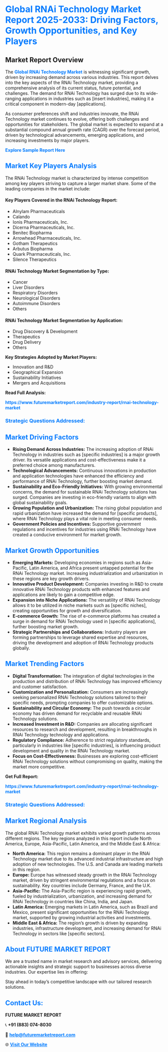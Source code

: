<h1 style="color: #007BFF;">Global RNAi Technology Market Report 2025-2033: Driving Factors, Growth Opportunities, and Key Players</h1>

<section id="overview">
<h2>Market Report Overview</h2>
<p>The <a href="https://www.futuremarketreport.com/industry-report/rnai-technology-market" style="color: #007BFF; text-decoration: none;"><strong>Global RNAi Technology Market</strong></a> is witnessing significant growth, driven by increasing demand across various industries. This report delves into the key aspects of the RNAi Technology market, providing a comprehensive analysis of its current status, future potential, and challenges. The demand for RNAi Technology has surged due to its wide-ranging applications in industries such as [insert industries], making it a critical component in modern-day [applications].</p>
<p>As consumer preferences shift and industries innovate, the RNAi Technology market continues to evolve, offering both challenges and opportunities for stakeholders. The global market is expected to expand at a substantial compound annual growth rate (CAGR) over the forecast period, driven by technological advancements, emerging applications, and increasing investments by major players.</p>
</section>

<section id="overview">
<p><a href="https://www.futuremarketreport.com/request-sample/reportId=78873" style="color: #007BFF; text-decoration: none;"><strong>Explore Sample Report Here</strong></a></p>
</section>

<section id="key-players">
<h2 style="color: #007BFF;">Market Key Players Analysis</h2>
<p>The RNAi Technology market is characterized by intense competition among key players striving to capture a larger market share. Some of the leading companies in the market include:</p>
<h4>Key Players Covered in the RNAi Technology Report:</h4>
<ul><li>Alnylam Pharmaceuticals</li><li>Calando</li><li>Ionis Pharmaceuticals, Inc.</li><li>Dicerna Pharmaceuticals, Inc.</li><li>Benitec Biopharma</li><li>Arrowhead Pharmaceuticals, Inc.</li><li>Gotham Therapeutics</li><li>Arbutus Biopharma</li><li>Quark Pharmaceuticals, Inc.</li><li>Silence Therapeutics</li></ul>
<h4>RNAi Technology Market Segmentation by Type:</h4>
<ul><li>Cancer</li><li>Liver Disorders</li><li>Respiratory Disorders</li><li>Neurological Disorders</li><li>Autoimmune Disorders</li><li>Others</li></ul>

<h4>RNAi Technology Market Segmentation by Application:</h4>
<ul><li>Drug Discovery &amp; Development</li><li>Therapeutics</li><li>Drug Delivery</li><li>Others</li></ul>
<p><strong>Key Strategies Adopted by Market Players:</strong></p>
<ul>
<li>Innovation and R&D</li>
<li>Geographical Expansion</li>
<li>Sustainability Initiatives</li>
<li>Mergers and Acquisitions</li>
</ul>
</section>

<section>
<p><strong>Read Full Analysis: </strong></p><a href="https://www.futuremarketreport.com/industry-report/rnai-technology-market" style="color: #007BFF; text-decoration: none;"><strong>https://www.futuremarketreport.com/industry-report/rnai-technology-market</strong></a>
<h3 style="color: #007BFF;">Strategic Questions Addressed:</h3>
</section>

<section id="driving-factors">
<h2 style="color: #007BFF;">Market Driving Factors</h2>
<ul>
<li><strong>Rising Demand Across Industries:</strong> The increasing adoption of RNAi Technology in industries such as [specific industries] is a major growth driver. Its versatile applications and cost-effectiveness make it a preferred choice among manufacturers.</li>
<li><strong>Technological Advancements:</strong> Continuous innovations in production and application technologies have enhanced the efficiency and performance of RNAi Technology, further boosting market demand.</li>
<li><strong>Sustainability and Eco-Friendly Initiatives:</strong> With growing environmental concerns, the demand for sustainable RNAi Technology solutions has surged. Companies are investing in eco-friendly variants to align with global sustainability goals.</li>
<li><strong>Growing Population and Urbanization:</strong> The rising global population and rapid urbanization have increased the demand for [specific products], where RNAi Technology plays a vital role in meeting consumer needs.</li>
<li><strong>Government Policies and Incentives:</strong> Supportive government regulations and incentives for industries using RNAi Technology have created a conducive environment for market growth.</li>
</ul>
</section>

<section id="growth-opportunities">
<h2 style="color: #007BFF;">Market Growth Opportunities</h2>
<ul>
<li><strong>Emerging Markets:</strong> Developing economies in regions such as Asia-Pacific, Latin America, and Africa present untapped potential for the RNAi Technology market. Increasing industrialization and urbanization in these regions are key growth drivers.</li>
<li><strong>Innovative Product Development:</strong> Companies investing in R&D to create innovative RNAi Technology products with enhanced features and applications are likely to gain a competitive edge.</li>
<li><strong>Expansion into Niche Applications:</strong> The versatility of RNAi Technology allows it to be utilized in niche markets such as [specific niches], creating opportunities for growth and diversification.</li>
<li><strong>E-commerce Growth:</strong> The rise of e-commerce platforms has created a surge in demand for RNAi Technology used in [specific applications], further boosting market growth.</li>
<li><strong>Strategic Partnerships and Collaborations:</strong> Industry players are forming partnerships to leverage shared expertise and resources, driving the development and adoption of RNAi Technology products globally.</li>
</ul>
</section>

<section id="trending-factors">
<h2 style="color: #007BFF;">Market Trending Factors</h2>
<ul>
<li><strong>Digital Transformation:</strong> The integration of digital technologies in the production and distribution of RNAi Technology has improved efficiency and customer satisfaction.</li>
<li><strong>Customization and Personalization:</strong> Consumers are increasingly seeking personalized RNAi Technology solutions tailored to their specific needs, prompting companies to offer customizable options.</li>
<li><strong>Sustainability and Circular Economy:</strong> The push towards a circular economy has driven demand for recyclable and reusable RNAi Technology solutions.</li>
<li><strong>Increased Investment in R&D:</strong> Companies are allocating significant resources to research and development, resulting in breakthroughs in RNAi Technology technology and applications.</li>
<li><strong>Regulatory Compliance:</strong> Adherence to strict regulatory standards, particularly in industries like [specific industries], is influencing product development and quality in the RNAi Technology market.</li>
<li><strong>Focus on Cost-Effectiveness:</strong> Businesses are exploring cost-efficient RNAi Technology solutions without compromising on quality, making the market more competitive.</li>
</ul>
</section>

<section>
<p><strong>Get Full Report: </strong></p><a href="https://www.futuremarketreport.com/industry-report/rnai-technology-market" style="color: #007BFF; text-decoration: none;"><strong>https://www.futuremarketreport.com/industry-report/rnai-technology-market</strong></a>
<h3 style="color: #007BFF;">Strategic Questions Addressed:</h3>
</section>


<section id="regional-analysis">
<h2 style="color: #007BFF;">Market Regional Analysis</h2>
<p>The global RNAi Technology market exhibits varied growth patterns across different regions. The key regions analyzed in this report include North America, Europe, Asia-Pacific, Latin America, and the Middle East & Africa:</p>
<ul>
<li><strong>North America:</strong> This region remains a dominant player in the RNAi Technology market due to its advanced industrial infrastructure and high adoption of new technologies. The U.S. and Canada are leading markets in this region.</li>
<li><strong>Europe:</strong> Europe has witnessed steady growth in the RNAi Technology market, driven by stringent environmental regulations and a focus on sustainability. Key countries include Germany, France, and the U.K.</li>
<li><strong>Asia-Pacific:</strong> The Asia-Pacific region is experiencing rapid growth, fueled by industrialization, urbanization, and increasing demand for RNAi Technology in countries like China, India, and Japan.</li>
<li><strong>Latin America:</strong> Emerging markets in Latin America, such as Brazil and Mexico, present significant opportunities for the RNAi Technology market, supported by growing industrial activities and investments.</li>
<li><strong>Middle East & Africa:</strong> The region’s growth is driven by expanding industries, infrastructure development, and increasing demand for RNAi Technology in sectors like [specific sectors].</li>
</ul>
</section>

<footer>
<h2 style="color: #007BFF;">About FUTURE MARKET REPORT</h2>
<p>We are a trusted name in market research and advisory services, delivering actionable insights and strategic support to businesses across diverse industries. Our expertise lies in offering:</p>

<p>Stay ahead in today’s competitive landscape with our tailored research solutions.</p>

<h2 style="color: #007BFF;">Contact Us:</h2>
<p><strong>FUTURE MARKET REPORT</strong></p>
<p>📞 <strong>+91 (883) 074-8030</strong></p>
<p>📧 <strong><a href="mailto:help@futuremarketreport.com" style="color: #007BFF;">help@futuremarketreport.com</a></strong></p>
<p>🌐 <strong><a href="https://www.futuremarketreport.com/" style="color: #007BFF;">Visit Our Website</a></strong></p>
</footer>